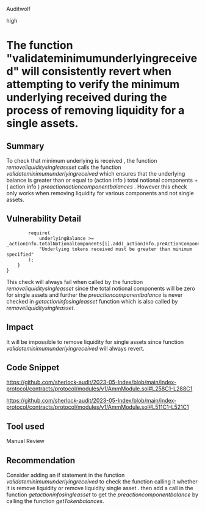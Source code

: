 Auditwolf

high

# The function "validateminimumunderlyingreceived" will consistently revert  when attempting to verify the minimum underlying received during the process of removing liquidity for a single assets.

## Summary

To check that minimum underlying is received , the function _removeliquiditysingleassset_ calls the function _validateminimumunderlyingreceived_  which ensures that the underlying balance is greater than or equal to (action info ) total notional components  +  ( action info ) _preactionactioncomponentbalances_ . However this check only works when removing liquidity for various components and not single assets.

## Vulnerability Detail

            require(
                underlyingBalance >= _actionInfo.totalNotionalComponents[i].add(_actionInfo.preActionComponentBalances[i]),
                "Underlying tokens received must be greater than minimum specified"
            );
        }
    }

This check will always fail when called by the function _removeliquiditysingleasset_  since the total notional components will be  zero for single assets and further the _preactioncomponentbalance_ is never checked in _getactioninfosingleasset_ function which is also called  by _removeliquiditysingleasset_. 

## Impact

It will be impossible to remove liquidity for single assets since function  _validateminimumunderlyingreceived_  will always revert.

## Code Snippet

https://github.com/sherlock-audit/2023-05-Index/blob/main/index-protocol/contracts/protocol/modules/v1/AmmModule.sol#L258C1-L288C1

https://github.com/sherlock-audit/2023-05-Index/blob/main/index-protocol/contracts/protocol/modules/v1/AmmModule.sol#L511C1-L521C1

## Tool used

Manual Review

## Recommendation
Consider adding an if statement in the function _validateminimumunderlyingreceived_ to check the function calling it whether it is remove liquidity or remove liquidity single asset . then add a call in the function _getactioninfosingleasset_  to get the _preactioncomponentbalance_ by calling the function _getTokenbalances_.